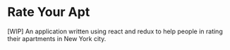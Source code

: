 # Rate Your Apt
[WIP] An application written using react and redux to help people in rating their apartments in New York city. 
